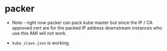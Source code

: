 # packer


* Note - right now packer can pack kube master but since the IP / CA approved cert are for the packed IP address downstream 
  instances who use this AMI will not work.

* `kube_slave.json` is working.
